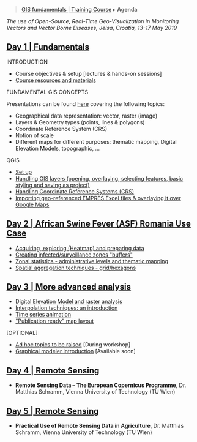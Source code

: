 > [GIS fundamentals | Training Course](agenda.md) ▸ **Agenda**

*The use of Open-Source, Real-Time Geo-Visualization in Monitoring Vectors and Vector Borne Diseases, Jelsa, Croatia, 13-17 May 2019*

## [Day 1 | Fundamentals](agenda.md)
INTRODUCTION
  * Course objectives & setup [lectures & hands-on sessions] 
  * [Course resources and materials](resources.md)

FUNDAMENTAL GIS CONCEPTS

Presentations can be found [here](../ppt) covering the following topics:
  * Geographical data representation: vector, raster (image)
  * Layers & Geometry types (points, lines & polygons)
  * Coordinate Reference System (CRS)
  * Notion of scale
  * Different maps for different purposes: thematic mapping, Digital Elevation Models, topographic, ...
  


QGIS
  * [Set up](qgis-setup.md) 
  * [Handling GIS layers (opening, overlaying, selecting features, basic styling and saving as project)](handling-gis-layers.md) 
  * [Handling Coordinate Reference Systems (CRS)](handling-crs.md)
  * [Importing geo-referenced EMPRES Excel files & overlaying it over Google Maps](importing-excel.md)
  
## [Day 2 | African Swine Fever (ASF) Romania Use Case](agenda.md)
  * [Acquiring, exploring (Heatmap) and preparing data](acquiring-and-preparing.md) 
  * [Creating infected/surveillance zones "buffers"](buffers.md)
  * [Zonal statistics - administrative levels and thematic mapping](zonal-statistics-thematic-mapping.md)
  * [Spatial aggregation techniques - grid/hexagons](spatial-agg.md) 
  

## [Day 3 | More advanced analysis](agenda.md)
  * [Digital Elevation Model and raster analysis](dem-raster.md) 
  * [Interpolation techniques: an introduction](interpolation.md) 
  * [Time series animation](ts-animation.md) 
  * ["Publication ready" map layout](pub-ready.md)
  
  [OPTIONAL]
  * [Ad hoc topics to be raised](ad-hoc.md) [During workshop]
  * [Graphical modeler introduction](graph-modeler.md) [Available soon]
  
## [Day 4 | Remote Sensing](agenda.md)
  * **Remote Sensing Data – The European Copernicus Programme**, Dr. Matthias Schramm, Vienna University of Technology (TU Wien)

## [Day 5 | Remote Sensing](agenda.md)
* **Practical Use of Remote Sensing Data in Agriculture**, Dr. Matthias Schramm, Vienna University of Technology (TU Wien)


